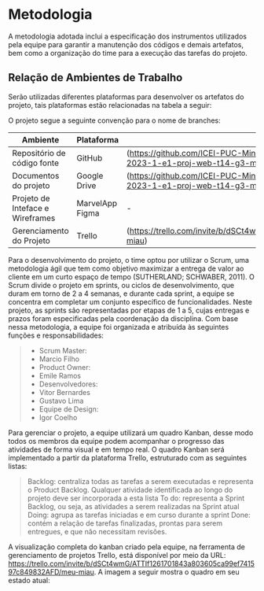 
# Metodologia

A metodologia adotada inclui a especificação dos instrumentos utilizados pela equipe para garantir a manutenção dos códigos e demais artefatos, bem como a organização do time para a execução das tarefas do projeto.

## Relação de Ambientes de Trabalho

Serão utilizadas diferentes plataformas para desenvolver os artefatos do projeto, tais plataformas estão relacionadas na tabela a seguir:

O projeto segue a seguinte convenção para o nome de branches:

| Ambiente | Plataforma | Link de Acesso |
| --- | --- | --- |
| Repositório de código fonte | GitHub | (https://github.com/ICEI-PUC-Minas-PMV-ADS/pmv-ads-2023-1-e1-proj-web-t14-pmv-ads-2023-1-e1-proj-web-t14-g3-mmiau) |
| Documentos do projeto | Google Drive | (https://github.com/ICEI-PUC-Minas-PMV-ADS/pmv-ads-2023-1-e1-proj-web-t14-pmv-ads-2023-1-e1-proj-web-t14-g3-mmiau) |
| Projeto de Inteface e Wireframes | MarvelApp <br /> Figma | - |
| Gerenciamento do Projeto | Trello | (https://trello.com/invite/b/dSCt4wmG/ATTIf1261701843a803605ca99ef741597c849832AFD/meu-miau) |



Para o desenvolvimento do projeto, o time optou por utilizar o Scrum, uma metodologia ágil que tem como objetivo maximizar a entrega de valor ao cliente em um curto espaço de tempo (SUTHERLAND; SCHWABER, 2011).
O Scrum divide o projeto em sprints, ou ciclos de desenvolvimento, que duram em torno de 2 a 4 semanas, e durante cada sprint, a equipe se concentra em completar um conjunto específico de funcionalidades. Neste projeto, as sprints são representadas por etapas de 1 a 5, cujas entregas e prazos foram especificadas pela coordenação da disciplina.
Com base nessa metodologia, a equipe foi organizada e atribuída às seguintes funções e responsabilidades:

> - Scrum Master: 
  > - Marcio Filho
> - Product Owner: 
  > - Emile Ramos
> - Desenvolvedores:
  > - Vitor Bernardes
  > - Gustavo Lima
> - Equipe de Design:
  > - Igor Coelho


Para gerenciar o projeto, a equipe utilizará um quadro Kanban, desse modo todos os membros da equipe podem acompanhar o progresso das atividades de forma visual e em tempo real. O quadro Kanban será implementado a partir da plataforma Trello, estruturado com as seguintes listas:

> Backlog: centraliza todas as tarefas a serem executadas e representa o Product Backlog. Qualquer atividade identificada ao longo do projeto deve ser incorporada a esta lista
> To do: representa a Sprint Backlog, ou seja, as atividades a serem realizadas na Sprint atual
> Doing: agrupa as tarefas iniciadas e em curso durante a sprint
> Done: contém a relação de tarefas finalizadas, prontas para serem entregues, e que não necessitam revisões.

A visualização completa do kanban criado pela equipe, na ferramenta de gerenciamento de projetos Trello, está disponível por meio da URL: https://trello.com/invite/b/dSCt4wmG/ATTIf1261701843a803605ca99ef741597c849832AFD/meu-miau. A imagem a seguir mostra o quadro em seu estado atual:

